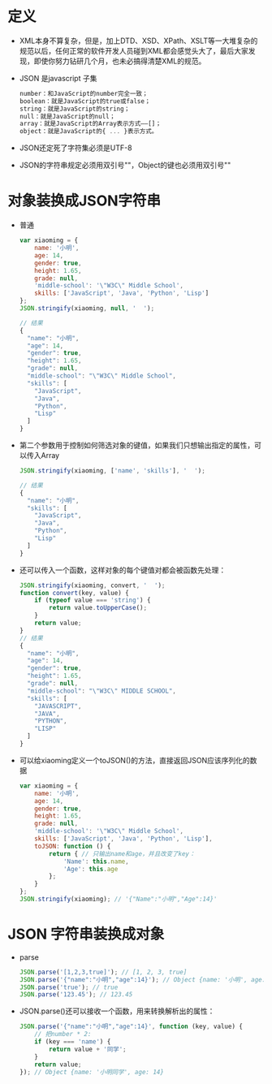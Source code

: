 # 定义

- XML本身不算复杂，但是，加上DTD、XSD、XPath、XSLT等一大堆复杂的规范以后，任何正常的软件开发人员碰到XML都会感觉头大了，最后大家发现，即使你努力钻研几个月，也未必搞得清楚XML的规范。

- JSON 是javascript 子集
    ```js
    number：和JavaScript的number完全一致；
    boolean：就是JavaScript的true或false；
    string：就是JavaScript的string；
    null：就是JavaScript的null；
    array：就是JavaScript的Array表示方式——[]；
    object：就是JavaScript的{ ... }表示方式。
    ```

- JSON还定死了字符集必须是UTF-8
- JSON的字符串规定必须用双引号""，Object的键也必须用双引号""

# 对象装换成JSON字符串
- 普通
    ```js
    var xiaoming = {
        name: '小明',
        age: 14,
        gender: true,
        height: 1.65,
        grade: null,
        'middle-school': '\"W3C\" Middle School',
        skills: ['JavaScript', 'Java', 'Python', 'Lisp']
    };
    JSON.stringify(xiaoming, null, '  ');

    // 结果
    {
      "name": "小明",
      "age": 14,
      "gender": true,
      "height": 1.65,
      "grade": null,
      "middle-school": "\"W3C\" Middle School",
      "skills": [
        "JavaScript",
        "Java",
        "Python",
        "Lisp"
      ]
    }
    ```
- 第二个参数用于控制如何筛选对象的键值，如果我们只想输出指定的属性，可以传入Array
    ```js
    JSON.stringify(xiaoming, ['name', 'skills'], '  ');

    // 结果
    {
      "name": "小明",
      "skills": [
        "JavaScript",
        "Java",
        "Python",
        "Lisp"
      ]
    }
    ```

- 还可以传入一个函数，这样对象的每个键值对都会被函数先处理：
    ```js
    JSON.stringify(xiaoming, convert, '  ');
    function convert(key, value) {
        if (typeof value === 'string') {
            return value.toUpperCase();
        }
        return value;
    }
    // 结果
    {
      "name": "小明",
      "age": 14,
      "gender": true,
      "height": 1.65,
      "grade": null,
      "middle-school": "\"W3C\" MIDDLE SCHOOL",
      "skills": [
        "JAVASCRIPT",
        "JAVA",
        "PYTHON",
        "LISP"
      ]
    }
    ```
- 可以给xiaoming定义一个toJSON()的方法，直接返回JSON应该序列化的数据
    ```js
    var xiaoming = {
        name: '小明',
        age: 14,
        gender: true,
        height: 1.65,
        grade: null,
        'middle-school': '\"W3C\" Middle School',
        skills: ['JavaScript', 'Java', 'Python', 'Lisp'],
        toJSON: function () {
            return { // 只输出name和age，并且改变了key：
                'Name': this.name,
                'Age': this.age
            };
        }
    };
    JSON.stringify(xiaoming); // '{"Name":"小明","Age":14}'
    ```


# JSON 字符串装换成对象
- parse
    ```js
    JSON.parse('[1,2,3,true]'); // [1, 2, 3, true]
    JSON.parse('{"name":"小明","age":14}'); // Object {name: '小明', age: 14}
    JSON.parse('true'); // true
    JSON.parse('123.45'); // 123.45
    ```

- JSON.parse()还可以接收一个函数，用来转换解析出的属性：
    ```js
    JSON.parse('{"name":"小明","age":14}', function (key, value) {
        // 把number * 2:
        if (key === 'name') {
            return value + '同学';
        }
        return value;
    }); // Object {name: '小明同学', age: 14}
    ```
